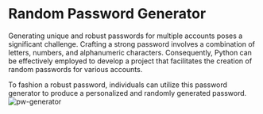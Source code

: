 # Random Password Generator
Generating unique and robust passwords for multiple accounts poses a significant challenge. 
Crafting a strong password involves a combination of letters, numbers, and alphanumeric characters. 
Consequently, Python can be effectively employed to develop a project that facilitates the creation of random passwords for various accounts.

To fashion a robust password, individuals can utilize this password generator to produce a personalized and randomly generated password.
![pw-generator](https://github.com/Shashank-Vishwakarma/Random_Password_Generator/assets/90684080/3787003f-99b0-4d48-9b92-1a2bf90e8265)
